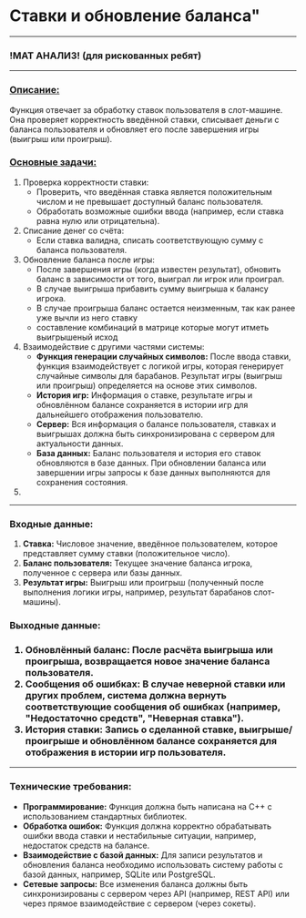 <h1>Ставки и обновление баланса"</h1>
<hr>
<h3>!МАТ АНАЛИЗ! (для рискованных ребят)</h3>
<hr>

<h3><u>Описание:</u></h3>
<p>Функция отвечает за обработку ставок пользователя в слот-машине. Она проверяет корректность введённой ставки, списывает деньги с баланса пользователя и обновляет его после завершения игры (выигрыш или проигрыш).</p>

<h3><u>Основные задачи:</u></h3>
<ol><li>Проверка корректности ставки:
<ul><li>Проверить, что введённая ставка является положительным числом и не превышает доступный баланс пользователя.</li>
<li>Обработать возможные ошибки ввода (например, если ставка равна нулю или отрицательна).</li>
  
</ul>
<li>Списание денег со счёта:
  <ul><li>Если ставка валидна, списать соответствующую сумму с баланса пользователя.</li></ul>
</li>
<li>
  Обновление баланса после игры:
  <ul><li>После завершения игры (когда известен результат), обновить баланс в зависимости от того, выиграл ли игрок или проиграл.</li>
  <li>В случае выигрыша прибавить сумму выигрыша к балансу игрока.</li>
  <li>В случае проигрыша баланс остается неизменным, так как ранее уже вычли из него ставку</li>
  <li>составление комбинаций в матрице которые могут итметь выигрышеный исход</li>
  </ul>
  <li> Взаимодействие с другими частями системы:
  <ul>
    <li><b>Функция генерации случайных символов:</b> После ввода ставки, функция взаимодействует с логикой игры, которая генерирует случайные 
      символы для барабанов. Результат игры (выигрыш или проигрыш) определяется на основе этих символов.</li>
  <li><b>История игр:</b> Информация о ставке, результате игры и обновлённом балансе сохраняется в истории игр для дальнейшего отображения пользователю.</li>  
  <li><b>Сервер:</b> Вся информация о балансе пользователя, ставках и выигрышах должна быть синхронизирована с сервером для актуальности данных.</li>
  <li><b>База данных:</b> Баланс пользователя и история его ставок обновляются в базе данных. При обновлении баланса или завершении игры запросы к базе данных 
    выполняются для сохранения состояния.</li>
  </ul>
  </li>
  <li>
</li>
</li></ol>
<hr>
<h3>Входные данные:</h3>
<ol>
  <li><b>Ставка:</b> Числовое значение, введённое пользователем, которое представляет сумму ставки (положительное число).</li>
  <li><b>Баланс пользователя:</b> Текущее значение баланса игрока, полученное с сервера или базы данных.</li>
  <li><b>Результат игры:</b> Выигрыш или проигрыш (полученный после выполнения логики игры, например, результат барабанов слот-машины).</li>
</ol>
<h3>Выходные данные:<h3>
<ol>
  <li><b>Обновлённый баланс:</b> После расчёта выигрыша или проигрыша, возвращается новое значение баланса пользователя.</li>
  <li><b>Сообщения об ошибках:</b> В случае неверной ставки или других проблем, система должна вернуть соответствующие сообщения об ошибках (например, "Недостаточно средств", "Неверная ставка").</li>
  <li><b>История ставки:</b> Запись о сделанной ставке, выигрыше/проигрыше и обновлённом балансе сохраняется для отображения в истории игр пользователя.</li>
</ol>
<hr>
<h3>Технические требования:</h3>
<ul>
  <li><b>Программирование:</b> Функция должна быть написана на C++ с использованием стандартных библиотек.</li>
  <li><b>Обработка ошибок:</b> Функция должна корректно обрабатывать ошибки ввода ставки и нестабильные ситуации, например, недостаток средств на балансе.</li>
  <li><b>Взаимодействие с базой данных:</b> Для записи результатов и обновления баланса необходимо использовать систему работы с базой данных, например, SQLite или PostgreSQL.</li>
  <li><b>Сетевые запросы:</b> Все изменения баланса должны быть синхронизированы с сервером через API (например, REST API) или через прямое взаимодействие с сервером (через сокеты).
</li>
</ul>
